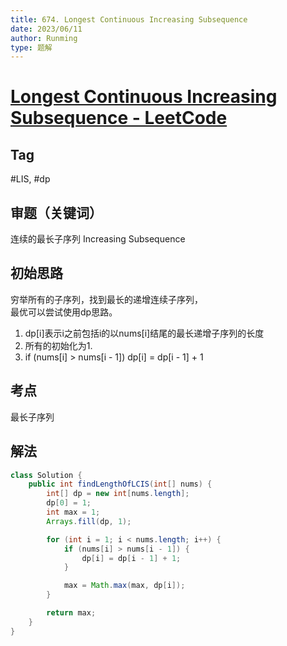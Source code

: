 ```yaml
---
title: 674. Longest Continuous Increasing Subsequence
date: 2023/06/11
author: Runming
type: 题解
---
```


# [Longest Continuous Increasing Subsequence - LeetCode](https://leetcode.com/problems/longest-continuous-increasing-subsequence/description/)
## Tag
#LIS, #dp

## 审题（关键词） 
连续的最长子序列 Increasing Subsequence


## 初始思路  
穷举所有的子序列，找到最长的递增连续子序列，    
最优可以尝试使用dp思路。  
1. dp[i]表示i之前包括i的以nums[i]结尾的最长递增子序列的长度
2. 所有的初始化为1.
3. if (nums[i] > nums[i - 1]) dp[i] = dp[i - 1] + 1

## 考点  
最长子序列

## 解法  
```java
class Solution {
    public int findLengthOfLCIS(int[] nums) {
        int[] dp = new int[nums.length];
        dp[0] = 1;
        int max = 1;
        Arrays.fill(dp, 1);

        for (int i = 1; i < nums.length; i++) {
            if (nums[i] > nums[i - 1]) {
                dp[i] = dp[i - 1] + 1;
            }

            max = Math.max(max, dp[i]);
        }

        return max;
    }
}
```
